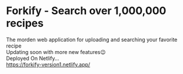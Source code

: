 # Forkify - Search over 1,000,000 recipes

The morden web application for uploading and searching your favorite recipe<br>
Updating soon with more new features😉<br>
Deployed On Netlify... <br>
https://forkify-version1.netlify.app/
